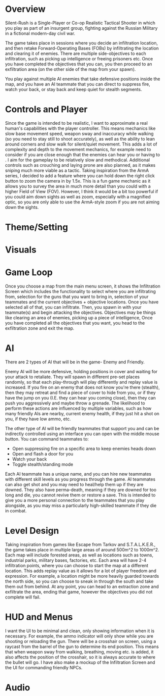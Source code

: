 # Overview
Silent-Rush is a Single-Player or Co-op Realistic Tactical Shooter in which you play as part of an insurgent group, fighting against the Russian Military in a fictional modern-day civil war.

The game takes place in sessions where you decide an infiltration location, and then retake Forward-Operating Bases (FOBs) by infiltrating the location and clearing it of enemies. There are multiple side-objectives to each infiltration, such as picking up intelligence or freeing prisoners etc.
Once you have completed the objectives that you can, you then proceed to an exfiltration area (on the other side of the map from your spawn).

You play against multiple AI enemies that take defensive positions inside the map, and you have an AI teammate that you can direct to suppress fire, watch your back, or stay back and keep quiet for stealth segments. 
# Controls and Player 
Since the game is intended to be realistic, I want to approximate a real human's capabilities with the player controller. This means mechanics like slow base movement speed, weapon sway and inaccuracy while walking (so you need to stay still to shoot accurately), as well as the ability to lean around corners and slow walk for silent/quiet movement. This adds a lot of complexity and depth to the movement mechanics, for example need to consider if you are close enough that the enemies can hear you or having to . I aim for the gameplay to be relatively slow and methodical.
Additional controls such as crouching and laying prone are also planned, as it makes sniping much more viable as a tactic. 
Taking inspiration from the ArmA series, I decided to add a feature where you can hold down the right click button to zoom the camera in by 1.5x. This is a fun game mechanic as it allows you to survey the area in much more detail than you could with a higher Field of View (FOV). However, I think it would be a bit too powerful if you could aim down sights as well as zoom, especially with a magnified optic, so you are only able to use the ArmA-style zoom if you are not aiming down the sights.
# Theme/Setting

# Visuals

# Game Loop
Once you choose a map from the main menu screen, it shows the Infiltration Screen which includes the functionality to select where you are infiltrating from, selection for the guns that you want to bring in, selection of your teammates and the current objectives + objective locations. Once you have selected all of that, you can infiltrate. Then, you spawn in with your teammate(s) and begin attacking the objectives. Objectives may be things like clearing an area of enemies, picking up a piece of intelligence, 
Once you have completed all the objectives that you want, you head to the exfiltration zone and exit the map.
# AI
There are 2 types of AI that will be in the game- Enemy and Friendly.

Enemy AI will be more defensive, holding positions in cover and waiting for your attack to retaliate. They will spawn in different pre-set places randomly, so that each play-through will play differently and replay value is increased. 
If you fire on an enemy that does not know you're there (stealth), then they may retreat and find a piece of cover to hide from you, or if they have the jump on you (I.E. they can hear you coming close), then they can push you aggressively and maybe throw a grenade. The likelihood to perform these actions are influenced by multiple variables, such as how many friendly AIs are nearby, current enemy health, if they just hit a shot on you, if they have low ammo, etc.

The other type of AI will be friendly teammates that support you and can be indirectly controlled using an interface you can open with the middle mouse button.
You can command teammates to:
- Open suppressing fire on a specific area to keep enemies heads down
- Open and flash a door for you
- Watch your back
- Toggle stealth/standing mode

 Each AI teammate has a unique name, and you can hire new teammates with different skill levels as you progress through the game. AI teammates can also get shot and you may need to heal/help them up if they are downed. They also have perma-death, meaning if they are downed for too long and die, you cannot revive them or restore a save. This is intended to give you a more personal connection to the teammates that you play alongside, as you may miss a particularly high-skilled teammate if they die in combat.
# Level Design
Taking inspiration from games like Escape from Tarkov and S.T.A.L.K.E.R., the game takes place in multiple large areas of around 500m^2 to 1000m^2. Each map will include forested areas, as well as locations such as towns, industrial parks, military bases, factories, etc. 
Each area will have 2-4 infiltration points, where you can choose to start the map at a different location. This adds replay value as it allows for a lot of player freedom and expression. For example, a location might be more heavily guarded towards the north side, so you can choose to sneak in through the south and take them out from behind.
At any point, you can head to an extraction zone and exfiltrate the area, ending that game, however the objectives you did not complete will fail.
# HUD and Menus
I want the UI to be minimal and clean, only showing information when it is necessary. For example, the ammo indicator will only show while you are shooting or reloading the gun. There will be a crosshair on screen, using a raycast from the barrel of the gun to determine its end position. This means that when weapon sway from walking, breathing, moving etc. is added, it also affects the position of the crosshair, so it is always accurate to where the bullet will go.
I have also make a mockup of the Infiltration Screen and the UI for commanding friendly NPCs.

# Audio

